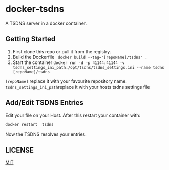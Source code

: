 docker-tsdns
============

A TSDNS server in a docker container.

## Getting Started
1. First clone this repo or pull it from the registry.
2. Build the Dockerfile ``` docker build --tag="[repoName]/tsdns" .```
3. Start the container ``` docker run -d -p 41144:41144 -v tsdns_settings_ini_path:/opt/tsdns/tsdns_settings.ini --name tsdns [repoName]/tsdns ```

```[repoName]``` replace it with your favourite repository name. 
```tsdns_settings_ini_path```replace it with your hosts tsdns settings file

## Add/Edit TSDNS Entries
Edit your file on your Host.
After this restart your container with:
```
docker restart  tsdns
```
Now the TSDNS resolves your entries.

## LICENSE
[MIT](https://github.com/SolidNerd/docker-tsdns/blob/master/LICENSE)
